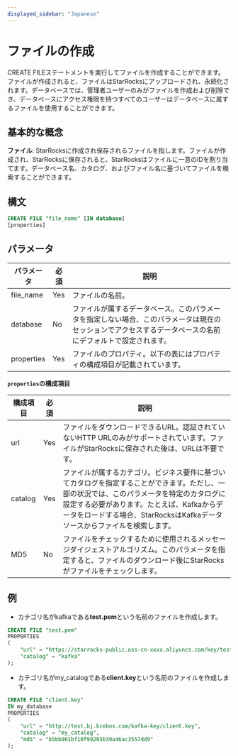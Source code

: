 ```yaml
---
displayed_sidebar: "Japanese"
---
```


# ファイルの作成

CREATE FILEステートメントを実行してファイルを作成することができます。ファイルが作成されると、ファイルはStarRocksにアップロードされ、永続化されます。データベースでは、管理者ユーザーのみがファイルを作成および削除でき、データベースにアクセス権限を持つすべてのユーザーはデータベースに属するファイルを使用することができます。

## 基本的な概念

**ファイル**: StarRocksに作成され保存されるファイルを指します。ファイルが作成され、StarRocksに保存されると、StarRocksはファイルに一意のIDを割り当てます。データベース名、カタログ、およびファイル名に基づいてファイルを検索することができます。

## 構文

```SQL
CREATE FILE "file_name" [IN database]
[properties]
```

## パラメータ

| **パラメータ** | **必須** | **説明**                                                     |
| ------------- | ------------ | ------------------------------------------------------------ |
| file_name     | Yes          | ファイルの名前。                                        |
| database      | No           | ファイルが属するデータベース。このパラメータを指定しない場合、このパラメータは現在のセッションでアクセスするデータベースの名前にデフォルトで設定されます。 |
| properties    | Yes          | ファイルのプロパティ。以下の表にはプロパティの構成項目が記載されています。 |

**`properties`の構成項目**

| **構成項目** | **必須** | **説明**                                                     |
| ---------------------- | ------------ | ------------------------------------------------------------ |
| url                    | Yes          | ファイルをダウンロードできるURL。認証されていないHTTP URLのみがサポートされています。ファイルがStarRocksに保存された後は、URLは不要です。 |
| catalog                | Yes          | ファイルが属するカテゴリ。ビジネス要件に基づいてカタログを指定することができます。ただし、一部の状況では、このパラメータを特定のカタログに設定する必要があります。たとえば、Kafkaからデータをロードする場合、StarRocksはKafkaデータソースからファイルを検索します。 |
| MD5                    | No           | ファイルをチェックするために使用されるメッセージダイジェストアルゴリズム。このパラメータを指定すると、ファイルのダウンロード後にStarRocksがファイルをチェックします。 |

## 例

- カテゴリ名がkafkaである**test.pem**という名前のファイルを作成します。

```SQL
CREATE FILE "test.pem"
PROPERTIES
(
    "url" = "https://starrocks-public.oss-cn-xxxx.aliyuncs.com/key/test.pem",
    "catalog" = "kafka"
);
```

- カテゴリ名がmy_catalogである**client.key**という名前のファイルを作成します。

```SQL
CREATE FILE "client.key"
IN my_database
PROPERTIES
(
    "url" = "http://test.bj.bcebos.com/kafka-key/client.key",
    "catalog" = "my_catalog",
    "md5" = "b5bb901bf10f99205b39a46ac3557dd9"
);
```
